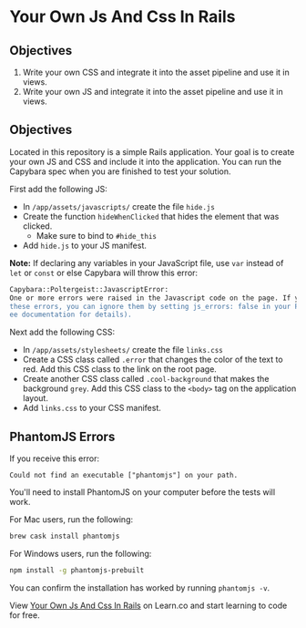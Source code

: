 # Your Own Js And Css In Rails

## Objectives

1. Write your own CSS and integrate it into the asset pipeline and use it in views.
2. Write your own JS and integrate it into the asset pipeline and use it in views.

## Objectives
Located in this repository is a simple Rails application. Your goal is to create your own JS and CSS and include it into the application. You can run the Capybara spec when you are finished to test your solution.

First add the following JS:

- In `/app/assets/javascripts/` create the file `hide.js`
- Create the function `hideWhenClicked` that hides the element that was clicked.
  - Make sure to bind to `#hide_this`
- Add `hide.js` to your JS manifest.

**Note:** If declaring any variables in your JavaScript file, use `var` instead of `let` or `const` or else Capybara will throw this error:

```bash
Capybara::Poltergeist::JavascriptError:
One or more errors were raised in the Javascript code on the page. If you don't care about
these errors, you can ignore them by setting js_errors: false in your Poltergeist configuration (s
ee documentation for details).
```

Next add the following CSS:

- In `/app/assets/stylesheets/` create the file `links.css`
- Create a CSS class called `.error` that changes the color of the text to red. Add this CSS class to the link on the root page.
- Create another CSS class called `.cool-background` that makes the background `grey`. Add this CSS class to the `<body>` tag on the application layout.
- Add `links.css` to your CSS manifest.

## PhantomJS Errors

If you receive this error:

`Could not find an executable ["phantomjs"] on your path.`

You'll need to install PhantomJS on your computer before the tests will work. 

For Mac users, run the following:

```sh
brew cask install phantomjs
```

For Windows users, run the following:

```sh
npm install -g phantomjs-prebuilt
```

You can confirm the installation has worked by running `phantomjs -v`.

<p data-visibility='hidden'>View <a href='https://learn.co/lessons/your-own-js-and-css-in-rails' title='Your Own Js And Css In Rails'>Your Own Js And Css In Rails</a> on Learn.co and start learning to code for free.</p>
